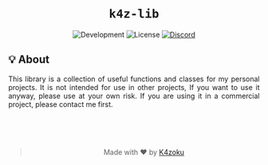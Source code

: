 <h1 align="center"><code>k4z-lib</code></h1>
<p align="center">
    <img alt="Development" src="https://img.shields.io/badge/Development-WIP-FFAA33?style=for-the-badge">
    <img alt="License" src="https://img.shields.io/badge/License-MIT-97CA00?style=for-the-badge">
    <a href="https://discord.com/users/390496098051162114">
        <img alt="Discord" src="https://dcbadge.vercel.app/api/shield/390496098051162114?compact=true">
    </a>
</p>
<h2>💡 About</h2>
<p align="justify">
    This library is a collection of useful functions and classes for my personal projects. It is not intended for use in other projects, If you want to use it anyway, please use at your own risk. If you are using it in a commercial project, please contact me first.
</p>
<br>
<br>
<br>
<blockquote>
    <p align="center">Made with ♥️ by <a href="https://github.com/K4zoku">K4zoku</a></p>
</blockquote>